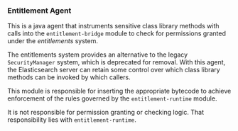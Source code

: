 ### Entitlement Agent

This is a java agent that instruments sensitive class library methods with calls into the `entitlement-bridge` module to check for permissions granted under the _entitlements_ system.

The entitlements system provides an alternative to the legacy `SecurityManager` system, which is deprecated for removal.
With this agent, the Elasticsearch server can retain some control over which class library methods can be invoked by which callers.

This module is responsible for inserting the appropriate bytecode to achieve enforcement of the rules governed by the `entitlement-runtime` module.

It is not responsible for permission granting or checking logic. That responsibility lies with `entitlement-runtime`.
